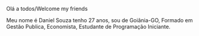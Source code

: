 Olá a todos/Welcome my friends

Meu nome é Daniel Souza tenho 27 anos, sou de Goiânia-GO, Formado em Gestão Publica, Economista, Estudante de Programação Iniciante.
